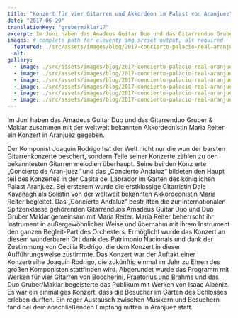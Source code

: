 ```yaml
---
title: "Konzert für vier Gitarren und Akkordeon im Palast von Aranjuez"
date: "2017-06-29"
translationKey: "grubermaklar17"
excerpt: Im Juni haben das Amadeus Guitar Duo und das Gitarrenduo Gruber & Maklar zusammen mit der weltweit bekannten Akkordeonistin Maria Reiter ein gKonzert in Aranjuez gegeben.
images: # complete path for eleventy img srcset output, alt required
  featured: ./src/assets/images/blog/2017-concierto-palacio-real-aranjuez-09.jpg
  alt:
gallery:
  - image: ./src/assets/images/blog/2017-concierto-palacio-real-aranjuez-02.jpg
  - image: ./src/assets/images/blog/2017-concierto-palacio-real-aranjuez-19.jpg
  - image: ./src/assets/images/blog/2017-concierto-palacio-real-aranjuez-10.jpg
  - image: ./src/assets/images/blog/2017-concierto-palacio-real-aranjuez-11.jpg
  - image: ./src/assets/images/blog/2017-concierto-palacio-real-aranjuez-12.jpg
  - image: ./src/assets/images/blog/2017-concierto-palacio-real-aranjuez-16.jpg
---
```


Im Juni haben das Amadeus Guitar Duo und das Gitarrenduo Gruber & Maklar zusammen mit der weltweit bekannten Akkordeonistin Maria Reiter ein Konzert in Aranjuez gegeben.

Der Komponist Joaquin Rodrigo hat der Welt nicht nur die wun der barsten Gitarrenkonzerte beschert, sondern Teile seiner Konzerte zählen zu den bekanntesten Gitarren melodien überhaupt. Seine bei den Konz erte „Concierto de Aran-juez“ und das „Concierto Andaluz“ bildeten den Haupt teil des Konzertes in der Casita del Labrador im Garten des königlichen Palast Aranjuez. Bei ersterem wurde die erstklassige Gitarristin Dale Kavanagh als Solistin von der weltweit bekannten Akkordeonistin María Reiter begleitet. Das „Concierto Andaluz“ bestr itten die zur internationalen Spitzenklasse gehörenden Gitarrenduos Amadeus Guitar Duo und Duo Gruber Maklar gemeinsam mit María Reiter. María Reiter beherrscht ihr Instrument in außergewöhnlicher Weise und übernahm mit ihrem Instrument den ganzen Begleit-Part des Orchesters. Ermöglicht wurde das Konzert an diesem wunderbaren Ort dank des Patrimonio Nacionals und dank der Zustimmung von Cecilia Rodrigo, die dem Konzert in dieser Aufführungsweise zustimmte. Das Konzert war der Auftakt einer Konzertreihe Joaquín Rodrigo, die zukünftig einmal im Jahr zu Ehren des großen Komponisten stattfinden wird. Abgerundet wurde das Programm mit Werken für vier Gitarren von Boccherini, Praetorius und Brahms und das Duo Gruber/Maklar begeisterte das Publikum mit Werken von Isaac Albéniz. Es war ein einmaliges Konzert, dass die Besucher im Garten des Schlosses erleben durften. Ein reger Austausch zwischen Musikern und Besuchern fand bei dem anschließenden Empfang mitten in Aranjuez statt.
